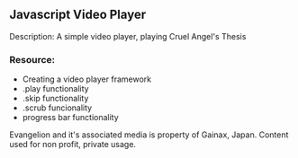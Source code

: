 ## Javascript Video Player

Description: A simple video player, playing Cruel Angel's Thesis 

### Resource:
- Creating a video player framework
- .play functionality
- .skip functionality
- .scrub funcionality
- progress bar functionality

Evangelion and it's associated media is property of Gainax, Japan.
Content used for non profit, private usage.
